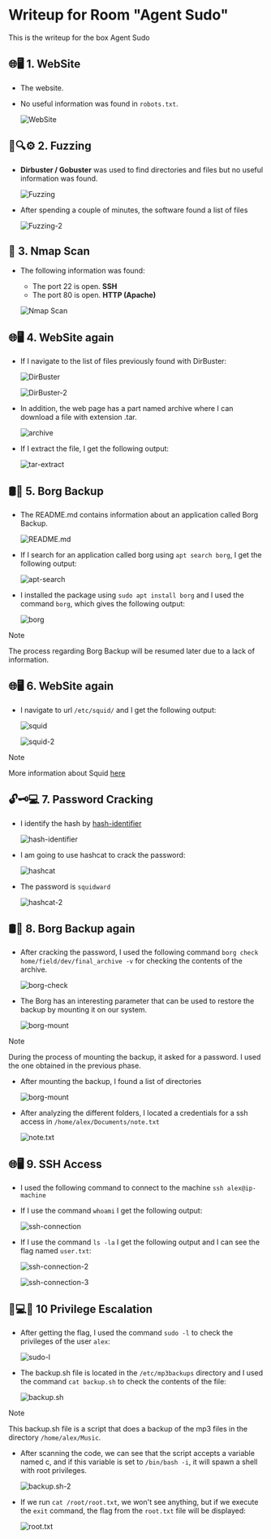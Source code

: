 # Writeup for Room "Agent Sudo"

This is the writeup for the box Agent Sudo

## 🌐🖥️ 1. WebSite

- The website.
- No useful information was found in `robots.txt`.
  
  ![WebSite](https://github.com/MCornejoDev/TryHackMe/blob/main/rooms/agent-sudo/screenshots/00.png)

## 🧪🔍⚙️ 2. Fuzzing
-  **Dirbuster / Gobuster** was used to find directories and files but no useful information was found.
  
    ![Fuzzing](https://github.com/MCornejoDev/TryHackMe/blob/main/rooms/agent-sudo/screenshots/01.png)

- After spending a couple of minutes, the software found a list of files

  ![Fuzzing-2](https://github.com/MCornejoDev/TryHackMe/blob/main/rooms/agent-sudo/screenshots/02.png)

## 📡 3. Nmap Scan
- The following information was found:
  - The port 22 is open. **SSH**
  - The port 80 is open. **HTTP (Apache)**

   ![Nmap Scan](https://github.com/MCornejoDev/TryHackMe/blob/main/rooms/agent-sudo/screenshots/03.png)

## 🌐🖥️ 4. WebSite again

- If I navigate to the list of files previously found with DirBuster:

  ![DirBuster](https://github.com/MCornejoDev/TryHackMe/blob/main/rooms/agent-sudo/screenshots/04.png) 

  ![DirBuster-2](https://github.com/MCornejoDev/TryHackMe/blob/main/rooms/agent-sudo/screenshots/05.png) 

- In addition, the web page has a part named archive where I can download a file with extension .tar.
  
  ![archive](https://github.com/MCornejoDev/TryHackMe/blob/main/rooms/agent-sudo/screenshots/06.png)

- If I extract the file, I get the following output:

  ![tar-extract](https://github.com/MCornejoDev/TryHackMe/blob/main/rooms/agent-sudo/screenshots/07.png)

## 🛢️💾 5. Borg Backup

- The README.md contains information about an application called Borg Backup.

  ![README.md](https://github.com/MCornejoDev/TryHackMe/blob/main/rooms/agent-sudo/screenshots/08.png)

- If I search for an application called borg using ```apt search borg```, I get the following output:

  ![apt-search](https://github.com/MCornejoDev/TryHackMe/blob/main/rooms/agent-sudo/screenshots/09.png)

- I installed the package using ```sudo apt install borg``` and I used the command ```borg```, which gives the following output:

  ![borg](https://github.com/MCornejoDev/TryHackMe/blob/main/rooms/agent-sudo/screenshots/10.png)

> [!NOTE]
> The process regarding Borg Backup will be resumed later due to a lack of information.

## 🌐🖥️ 6. WebSite again

- I navigate to url ```/etc/squid/``` and I get the following output:

  ![squid](https://github.com/MCornejoDev/TryHackMe/blob/main/rooms/agent-sudo/screenshots/11.png)

  ![squid-2](https://github.com/MCornejoDev/TryHackMe/blob/main/rooms/agent-sudo/screenshots/12.png)

> [!NOTE]
> More information about Squid [here](https://es.wikipedia.org/wiki/Squid_(programa))

## 🔓🗝️💻 7. Password Cracking

- I identify the hash by [hash-identifier](https://hashes.com/es/tools/hash_identifier)

  ![hash-identifier](https://github.com/MCornejoDev/TryHackMe/blob/main/rooms/agent-sudo/screenshots/13.png)

- I am going to use hashcat to crack the password:
  
  ![hashcat](https://github.com/MCornejoDev/TryHackMe/blob/main/rooms/agent-sudo/screenshots/14.png)

- The password is ```squidward```
  
  ![hashcat-2](https://github.com/MCornejoDev/TryHackMe/blob/main/rooms/agent-sudo/screenshots/15.png)

## 🛢️💾 8. Borg Backup again

- After cracking the password, I used the following command ```borg check home/field/dev/final_archive -v``` for checking the contents of the archive.

  ![borg-check](https://github.com/MCornejoDev/TryHackMe/blob/main/rooms/agent-sudo/screenshots/16.png)

- The Borg has an interesting parameter that can be used to restore the backup by mounting it on our system.

  ![borg-mount](https://github.com/MCornejoDev/TryHackMe/blob/main/rooms/agent-sudo/screenshots/17.png)

> [!NOTE]
> During the process of mounting the backup, it asked for a password. I used the one obtained in the previous phase.

- After mounting the backup, I found a list of directories 

  ![borg-mount](https://github.com/MCornejoDev/TryHackMe/blob/main/rooms/agent-sudo/screenshots/18.png)

- After analyzing the different folders, I located a credentials for a ssh access in ```/home/alex/Documents/note.txt```

  ![note.txt](https://github.com/MCornejoDev/TryHackMe/blob/main/rooms/agent-sudo/screenshots/19.png)

## 🌐🖥️ 9. SSH Access

- I used the following command to connect to the machine ```ssh alex@ip-machine```

- If I use the command ```whoami``` I get the following output:

  ![ssh-connection](https://github.com/MCornejoDev/TryHackMe/blob/main/rooms/agent-sudo/screenshots/20.png)

- If I use the command ```ls -la``` I get the following output and I can see the flag named ```user.txt```:

  ![ssh-connection-2](https://github.com/MCornejoDev/TryHackMe/blob/main/rooms/agent-sudo/screenshots/21.png)

  ![ssh-connection-3](https://github.com/MCornejoDev/TryHackMe/blob/main/rooms/agent-sudo/screenshots/22.png)

## 🐚💻🚀 10 Privilege Escalation

- After getting the flag, I used the command ```sudo -l``` to check the privileges of the user ```alex```:
  
  ![sudo-l](https://github.com/MCornejoDev/TryHackMe/blob/main/rooms/agent-sudo/screenshots/23.png)

- The backup.sh file is located in the ```/etc/mp3backups``` directory and I used the command ```cat backup.sh``` to check the contents of the file:

  ![backup.sh](https://github.com/MCornejoDev/TryHackMe/blob/main/rooms/agent-sudo/screenshots/24.png)

> [!NOTE]
> This backup.sh file is a script that does a backup of the mp3 files in the directory ```/home/alex/Music```.


- After scanning the code, we can see that the script accepts a variable named c, and if this variable is set to ```/bin/bash -i```, it will spawn a shell with root privileges.

  ![backup.sh-2](https://github.com/MCornejoDev/TryHackMe/blob/main/rooms/agent-sudo/screenshots/25.png)

- If we run ```cat /root/root.txt```, we won't see anything, but if we execute the ```exit``` command, the flag from the ```root.txt``` file will be displayed: 
  
  ![root.txt](https://github.com/MCornejoDev/TryHackMe/blob/main/rooms/agent-sudo/screenshots/26.png)